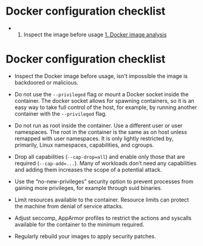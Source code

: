 # Docker configuration checklist

- 1. Inspect the image before usage [1. Docker image analysis](escape.md) 

# Docker configuration checklist

- Inspect the Docker image before usage, isn't impossible the image is backdoored or malicious.

- Do not use the `--privileged` flag or mount a Docker socket inside the container. The docker socket allows for spawning containers, so it is an easy way to take full control of the host, for example, by running another container with the `--privileged` flag.

- Do not run as root inside the container. Use a different user or user namespaces. The root in the container is the same as on host unless remapped with user namespaces. It is only lightly restricted by, primarily, Linux namespaces, capabilities, and cgroups.

- Drop all capabilities (`--cap-drop=all`) and enable only those that are required (`--cap-add=...`). Many of workloads don’t need any capabilities and adding them increases the scope of a potential attack.

- Use the “no-new-privileges” security option to prevent processes from gaining more privileges, for example through suid binaries.

- Limit resources available to the container. Resource limits can protect the machine from denial of service attacks.

- Adjust seccomp, AppArmor profiles to restrict the actions and syscalls available for the container to the minimum required.

- Regularly rebuild your images to apply security patches.
